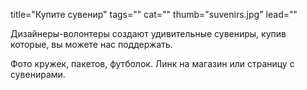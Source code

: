 title="Купите сувенир"
tags=""
cat=""
thumb="suvenirs.jpg"
lead=""

Дизайнеры-волонтеры создают удивительные сувениры, купив которые, вы можете нас поддержать.

Фото кружек, пакетов, футболок. Линк на магазин или страницу с сувенирами.
